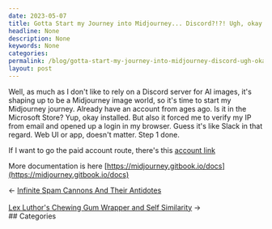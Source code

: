 ```yaml
---
date: 2023-05-07
title: Gotta Start my Journey into Midjourney... Discord?!?! Ugh, okay.
headline: None
description: None
keywords: None
categories: 
permalink: /blog/gotta-start-my-journey-into-midjourney-discord-ugh-okay/
layout: post
---
```



Well, as much as I don't like to rely on a Discord server for AI images, it's
shaping up to be a Midjourney image world, so it's time to start my Midjourney
journey. Already have an account from ages ago. Is it in the Microsoft Store?
Yup, okay installed. But also it forced me to verify my IP from email and
opened up a login in my browser. Guess it's like Slack in that regard. Web UI
or app, doesn't matter. Step 1 done.

If I want to go the paid account route, there's this [account link](https://www.midjourney.com/account)

More documentation is here [https://midjourney.gitbook.io/docs](https://midjourney.gitbook.io/docs)




















<div class="arrow-links"><div class="post-nav-prev"><span class="arrow">&larr;&nbsp;</span><a href="/blog/infinite-spam-cannons-and-their-antidotes/">Infinite Spam Cannons And Their Antidotes</a></div> &nbsp; <div class="post-nav-next"><a href="/blog/lex-luthor-s-chewing-gum-wrapper-and-self-similarity/">Lex Luthor's Chewing Gum Wrapper and Self Similarity</a><span class="arrow">&nbsp;&rarr;</span></div></div>
## Categories

<ul></ul>